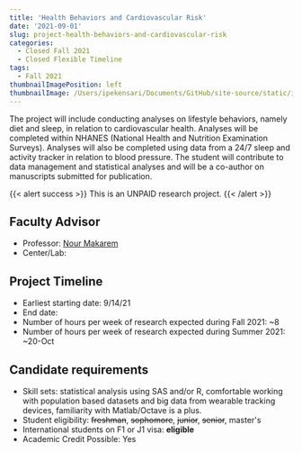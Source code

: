 ```yaml
---
title: 'Health Behaviors and Cardiovascular Risk'
date: '2021-09-01'
slug: project-health-behaviors-and-cardiovascular-risk
categories:
  - Closed Fall 2021 
  - Closed Flexible Timeline
tags:
  - Fall 2021
thumbnailImagePosition: left
thumbnailImage: /Users/ipekensari/Documents/GitHub/site-source/static/img/construction.png
---
```

The project will include conducting analyses on lifestyle behaviors, namely diet and sleep, in relation to cardiovascular health. Analyses will be completed within NHANES (National Health and Nutrition Examination Surveys). Analyses will also be completed using data from a 24/7 sleep and activity tracker in relation to blood pressure. The student will contribute to data management and statistical analyses and will be a co-author on manuscripts submitted for publication.

<!--more-->

{{< alert success >}}
This is an UNPAID research project.
{{< /alert >}}

## Faculty Advisor
+ Professor: [Nour Makarem](https://www.publichealth.columbia.edu/people/our-faculty/nm2968)
+ Center/Lab: 

## Project Timeline
+ Earliest starting date: 9/14/21
+ End date: 
+ Number of hours per week of research expected during Fall 2021: ~8
+ Number of hours per week of research expected during Summer 2021: ~20-Oct

## Candidate requirements
+ Skill sets: statistical analysis using SAS and/or R, comfortable working with population based datasets and big data from wearable tracking devices, familiarity with Matlab/Octave is a plus.
+ Student eligibility: ~~freshman~~, ~~sophomore~~, ~~junior~~, ~~senior~~, master's
+ International students on F1 or J1 visa: **eligible**
+ Academic Credit Possible: Yes

